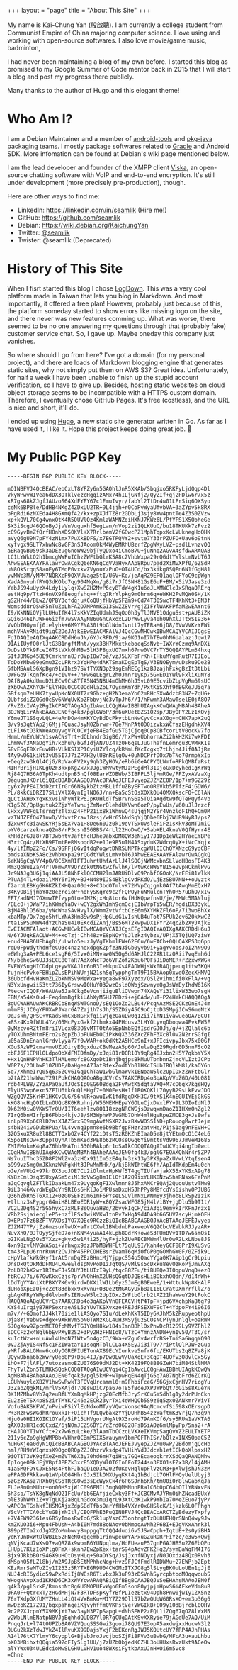 +++
layout = "page"
title = "About This Site"
+++

My name is Kai-Chung Yan (殷啟聰). I am currently a college student from Communist Empire of China majoring computer science. I love using and working with open-source softwares. I also love movie/game music, badminton, 

I had never been maintaining a blog of my own before. I started this blog as promised to my Google Summer of Code mentor back in 2015 that I will start a blog and post my progress there publicly.

Many thanks to the author of Hugo and this elegant theme!

Who Am I?
=========

I am a Debian Maintainer and a member of [android-tools](https://wiki.debian.org/AndroidTools) and [pkg-java](https://pkg-java.alioth.debian.org) packaging teams. I mostly package softwares related to [Gradle](https://gradle.org) and Android SDK. More infomation can be found at Debian's wiki page mentioned below.

I am the lead developer and founder of the XMPP client [Viska](http://viska.chat), an open-source chatting software with VoIP and end-to-end encryption. It's still under development (more precisely pre-production), though.

Here are other ways to find me:

  * LinkedIn: https://linkedin.com/in/seamlik (Hire me!)
  * GitHub: https://github.com/seamlik
  * Debian: https://wiki.debian.org/KaichungYan
  * Twitter: [@seamlik](https://twitter.com/seamlik)
  * Twister: @seamlik (Deprecated)

History of This Site
====================

When I fisrt started this blog I chose [LogDown](https://logdown.com). This was a very cool platform made in Taiwan that lets you blog in Markdown. And most importantly, it offered a free plan! However, probably just because of this, the platform someday started to show errors like missing logo on the site, and there never was new features comming up. What was worse, there seemed to be no one answering my questions through that (probably fake) customer service chat. So, I gave up. Maybe oneday this company just vanishes.

So where should I go from here? I've got a domain (for my personal project), and there are loads of Markdown blogging engine that generates static sites, why not simply put them on AWS S3? Great idea. Unfortunately, for half a week I have been unable to finish up the stupid account verification, so I have to give up. Besides, hosting static websites on cloud object storage seems to be incompatible with a HTTPS custom domain. Therefore, I eventually chose GitHub Pages. It's free (costless), and the URL is nice and short, it'll do.

I ended up using [Hugo](https://gohugo.io), a new static site generator written in Go. As far as I have used it, I like it. Hope this project keeps doing great job. 🤔

My Public PGP Key
=================

```pgp
-----BEGIN PGP PUBLIC KEY BLOCK-----

mQINBFVJ4QcBEAC/ebCxLT8YFZy6n5GAOhlJnR5XKAb/Sbqjxo5RKFyLjdQqp4Dl
VkyWPwvWIVea6dDX3OTklvezcHgqizAMx74hILjGNfj2/QyZIf+gj2FDlw6r7x5z
xR7gs68kZJgfJAUzoS64XdFYEY67c1EmuIvyr/fabYl2TtDr4w01LPrSiq6OXSyo
ceNk6BP8le/DdHB4NKgZ4ZDxUU2TR+9L4jjh+r0CoPvWyaUfvbVA+3aZYpv5k8RX
bPgRdi6zNXEda4H8GXmQf42/kx+zpXJfTZ8r2GDbLj3sjy8Ww4pntTe4Z3S0ZVzw
xp+kQVL70Cg4wnxOtK4R5OUVlQz4KmlzWAMNZqiHXNJ7KWz6L/PfYFS1X5QbheGe
SX3iScgU46QOoByJjvVnVuguxhf5egLan/nVop2zi1QLKUuC/bu18TKUKk7zFvz2
cC9GyvBeZfQrfH8nhXDS0KVl+X7RrlbemV2fG8wcPZ1MphTqpxKcLVUknegHoQHK
aVyQ6gU9N7pFY4zN1mx7PuXkBDFS/x7EGTPQVY2+svte7Y33rPZUFO+Uav6o9tnN
xyfvgx9SLT7xhwNc8vGF3nSJAoom0kM4WyEMRhUBzrfZpgWKyLVZ+psdlLvnzvQQ
aERagGB059sk3aDEzugGnoWW29bjTyQDxo4iCmoB7U+juNnq2AGvA4sfdwARAQAB
tC1LYWktQ2h1bmcgWWFuIChzZWFtbGlrKSA8c2VhbWxpa29rQGdtYWlsLmNvbT6J
AhwEEAEKAAYFAlawrOwACgkQ6eKN6gCqVVaHyxAAp8Rpu7pad2XiMvXPf0/6ZSdR
uN8OkSrqqS8aoEy6TMqP0vxkwZVyouYzPuO+OT4UCd/bx3kikg0SQEn6N1fGgH81
yvMWc3M/yMPM7NQRXcF9QXVUVagz5tI/U6V+Ko/jeAqRZ9EPQ1aqlOFYoC9cpWgh
XadA0myuhfRYQ3dKOlo7qg904MqXn/g8i7rJfCSNH81GsE6uF+BM/x5iVJase3zd
YebJS94uUyzX4Ldy1Lylq+XwSZH2MvP6cyBTdW4gK1u6oJLXMWClcJxSRqaQRErq
estHq9p/TtzH6nVX9f8eogfshq++ftq7RrYlpkg9m0hrm6q+eWKH2FvMQW0SH/1K
gSZHr44/BLwZ/QPBY3cfdqjuKCoQUjfHbVpSFZm9+Cd74T30SwcTF4KhKt3+EN3f
Womsdd8rOSwF5nTuZpLhFAZO7MPAmKG13SwZZ8Vr/gjZIFYlWAKFPfaM2wEAYnt6
I9/KkNNiOVjlLUHuIfK4l7sKkVZIqUdmhJSqQo0h3yTlJMVE1QdguSst+pAUBiZK
GQi6O46IhJWFe6izfm7wSVAAyNB6uGnCAxoxL2DrWwLyva40h09hXlJTtxSI936+
VvQbTHOymfj0ielyhk+6M9YFNA30t9bGlNdnIvntt7yTERaH6jD8/0VwVVKzYFWi
mchVHAyRNidt9iqC2DeJAjkEEwEIACMFAlVJ4QcCGwMHCwkIBwMCAQYVCAIJCgsE
FgIDAQIeAQIXgAAKCRDdH6uJN/6YJcRFD/9ja/9KO1nI7hTEw0hN6UalazjJqw17
9IAiIUyfO0rlJtG3B1ngftMnt/yyx3BH7MkxtkeboeqSsNvb+IWXrYCzmq9AnDXi
DuDstDYk9FceI6TStVXk0hMBw5lH3P8gxUO7mxh67nw0VC7rTY5QQIAYPLm34hxq
SItJDMGp458E9Cmrknnn8Jr0VpIOw7oa/vzJ5UXFbFrKh+IHkuMYgmRutR7IJEoL
ToDoYMbw99eGmu3ZcLFRrx3YqHPe4dAKTSmaKDgEpTgS/V3ENOEym/uDsku9De2B
6fbMSAulS6XpBgn91VIhz97SVfTYXN3p29sgEmNECg1kzBJzajhFxkgBzIt3tLbi
OWFGo9TKqnfKc4/+cIvV++7hFw6eLEgrL2h0Jmnr1yKp75GHED1YWl9FxliXuNY8
OAfByA0kdUmuD2LECw9Cs8TfA5N45NBU4mOhMH6hJ5vL09E5cvibZLpVgRm69sUC
zXbOwAZXhYOHfElYH0uOCGC0OdHlaZoL7OysmKmYdh/PxtKiSXhf9fBGKeJUiq7a
GBfsqm7eUHK7tywUpKcNX0UT2r9Ghz+gH2N3emaYo62mRHcSXwAdzb83NZ+7qUG+
QUbfsdiZZQGd0cSv6NWqUvKbZFbbvjNc3vTpJh6//1/hFwmh3AMawTselE0jA8O7
/RvZ0xIVAy2RgIkCPAQTAQgAJgIbAwcLCQgHAwIBBhUIAgkKCwQWAgMBAh4BAheA
BQJWqLirAhkBAAoJEN0fq4k3/pglGWoP/3n6uXUetBZS1Q2sp/JByQFY2Lz1KQvj
Y6meJT1SSqvLQL+4eAnDOw4mKKYCyBdDcPkytbLnNwCyvCcxaX0g+nCHK7apX2uQ
B/v9s3qtYAp2jGMjjFQuacJsyN0Zbrwr+70e7MnPAtOD0izvkxWCfazEHgdhkXV4
cLFiX6tO3kWWeAouyvgV7COCWjeFB4EafGu5TGjCjoq0Cp8CBfcorLtV0ocKv7fo
HrmL/mEYuWcY1svACNsTrt+dCLhndr3igB6//hxPW+UbhornAZi2hkH2Ki7wXFDI
LhmWwf3ANaDgYih7kohuh/bGfIdjAN7UZ4Tz0F6qsLJuGThafnLemrgu3CVMRK1s
S8vEGqE8XrEuwHB+VLkKSIXP1CyiUZYlcq/kRMmLfKcIcgxq7tLhjn4JifOAJjRm
4Ay9wOG1kiNt3vU55I7J7iZP7H2ylU8nRElgOv+0uNDCPrfDOx7bTNo70rmpYxIp
+Oeq2zw3kQl4CjG/RpVaoFV2Xy9qh3ZyHOV/eRb6iGeACPYQLWmfoRPkQMBfaRst
RIHrBrijHIKLgU2F3kxpKgZx7xJJgIWMVwtyMJzPEgdMl31DjoGxDcyhed1gKrWq
Rj84Q7H36A0TpKh4udtpnB5nQf08EarWZDBWb/3IBFPL5ljMmRGe/PFZyxAVzaXg
OegugmJKOrl6iQIcBBABCAAGBQJYAcBPAAoJEFEJvyepZJZMZE0P/1p7+m9GZ29z
cy6x7yPE4I3dD2rtIrGr66NBykbZtzMBL1ffuZByEFTwoOR0Vkb5PTfzF4jGDW6/
PL/8kkCiDRZI7SliVXlX4ynIglNO6J/nn+Ea5cStOsXOXkOU4OMXQkscFO+C6lAN
qLCtJAH0xYgxKxvsiNhyWfkP6JpKUHldTfSBrVnS6a5TQiaXqdtw9fQTePQyf4Vb
K1g5ZC/QpUgutuk2ZjzYeTwnujZmNerDlehdUKVwn6ozP/pyEwUs/V60uJlJrzcf
lHxxyVWFqLTsrngfzTlxu24FhP21ix8k1WhnwQ4sUjqjN2YSr4VnzloFIhQ+Cm0M
vzTNJZFfO471nwD/VdvvtPrav18zsj/wHr65bNdSqYjQDbe6Ebj7WUB9NyRJ/psZ
dZxwXfc3iawSKYRj5sEX7va1H8De6n0Jz0k19eVTSxUVsleFiFz1sKkV3oMTJmiC
oYV0carzeknuaQ2m8/rP3csnI5G8BS/4rLl22HoDwO/+SabXEL4knaV0QfHyrr4E
kMHdZrGJz8+7BTJwbntvJafthcHJhe9abxDM8QW3eNiyI7J1Dp1eWl2HYaeEYBPe
H3rtCg4c/MtXB9ETmtEeRMsoqdB2+e1Je9B5uIN4ASxyduK2Wdcq0yX+iVcCYqjx
4y/lfIMpZ2Fo/Cs/9SFFjQGvItdqPoqwtDNRSUNPTkcgWUlOIChQYXNzcG9ydCBF
bmdsaXNoKSA8c2VhbWxpa29rQGdtYWlsLmNvbT6JAhwEEAEKAAYFAlawrOwACgkQ
6eKN6gCqVVY4pQ/8C6XmRIFTJuhrtUhfArLlJ4lSQGjNWMcxbnSLlVoHBosFE4K3
Mm3QoWuIZa/4rTVFmwAV9QrZck0tNGtwZfwlhK/lPtwKcHWSYBI5e2vpHCkmlPvG
Jr9NAJg3UGj1qiAAJL58NhFklQCCMH2lmJARUiDlvQ9PnbfCGOoK/NrEEi81WlkK
PTuAj4TL+doailMMY6rIMy+BJ+N489IJS4BklgCvdRKdQ/LjEzSBU7NN++oUyztk
f2arbLE8KgGK6KZkIKHQaz00d+8+C3bdOTmlvK72MVpCqjgYk0Af7tAwqMmEQxH7
84KyOBijjmbY820ezrcioP+hoFySKqYc9c2fFQPOyFuNMulcnTYhOR57uDhO/xIw
EFT/adNMJ7GXmwTPfzyp0toeJM2KjxHq8tor6vfHdKQpwfnsU/je/PMWc5MANluj
/BLc0+jDWaP7ihKWmzYaDv+wGY2gxWhImh9cmOcjEIbVrpTi5wER/hgdiBX33ykL
BjM4BhlO56ba/yNcWnaSAvHvylX/WmmZvtVftbCzE6m6XYMkZFl6oP/7i3woBhXx
xbaMTp/Qx7zge5hfLYNA3Hm8Sw9sPjHpGLdG1vIshUB4uTot75PUk2cv620kXwCZ
rta1SPSuMWW4dYzChaSu410EKcdIZAnj/Bs56MT2kwpwDX1FYrZ4qcZb2XyJAjkE
EwEIACMFAlaot+ACGwMHCwkIBwMCAQYVCAIJCgsEFgIDAQIeAQIXgAAKCRDdH6uJ
N/6YJUgkEACLW+M4+xoTzjjChh48zvE8pNOyYsJlzkz4ybzV/UPjX5TQjUQ7ziwY
+nudPHAB6UFhAg0i/uLw1o5euzJyVgTKhmlFW+62E6u/6wFACh+0QLQAXPS3q6pp
rqD0FpWdythdHfeCU3c4nzznexdpgKZpfz3N3iGb0yvb9i+yagYvoosJoI2hN9O9
e6Whg3aA+PEL6ce1sgF6/5Ivx0iMNvaw0W5OgSd6AHJlC22AR1tzORii7vqEmh6d
7N/beheSw6UJ3sECE80TaR7AdXoNcTDo6VFZof2Kbu6POFsJiDoMER+rZzxwKWGk
FVEW/SugHICDdpLg+ywVKAJ1r6nB3IeNkpuXs4FAOWHjsWx0RAQjpeuq1itw3KQH
fujnHcPvkoFBHipZLsEPihWUnjN21shSqTypphgTmT9F15BXAop0xvdOZecXHMVQ
36UbcfdHvHaKmZLZbkNMSV9MeWxa+yega8wF97Xyzdx/QSlZvihmifi0kFlA/+vg
N3YxUngwii53tt736IyGrswwI0HuYO32wzQsldQWbjSzwnyeQgJsWYEyIhdW616K
PtecwrIQQF/W6AUAe5Ja4Ckg6eVcnjiiguBliOVwpn74XAQsYi31lixW33wb7sgH
EBN/a54XsOu4+FeqdmmBgfkiUAhXyM5HJ7BDzi+ejOAdw/uT+P24HYkCHAQQAQgA
BgUCWAHAUwAKCRBRCb8nqWSWTGnoD/sEQ1OoZq2LBu4/PcqNAzMSE2CKzOnE4J4m
mlmFSjJC0gYPUXwPJWarGA7Zaj1h7sJh/S5ZDiy45C9oCjtoD3SMpjJCwS6meNtX
OqJskm/QPSC+VKadSkmCxBRGPxfqiiVjqzOauLw0q1Zii7ihN1ivawueoOA7BCUT
a8Sz4Kx9fWUL4Yz/05McPyxGakf2thmkx44PHdusv3LHYOLyvqDboqwa4FvkFW5E
0yMzcvoRZtTm8riIVLcx083O5vMTTOtAo5EpNmbEQfIsdrGJ0Jj/g/+jZQlalc6b
yTOXUhmBNtmFEro2sZgpZbJpFUNEbOCiPkKQX336ZXcZFhF3Xc8lOv2N2rrSGfgI
u05aSDnEnanlGrdvlyya77f0wWAR+ok0dKt2A5HCe9nI+xJPIcivpyJbx75x00Gf
XGuSAzWP2cma+mvUZUOiryE0gxduzCBvMezA5p60/JulaDq629Rgdr0D5nnFScO2
cbFJ6F1EPHlOLdpoObXdFMIDfmDy/xJqi81rDCR10Y9qRg48Jxbn2H5Y7qkbYY5X
+Hx1QnHNPVhHK3TlHALemofc8GXqoDt1BnjbqjpsBkMuUTbnbnnZjmcVLIztJCPb
W0P7s/2OLbwP10ZUDF/DaHgeaA7Jat8fexZodtYh0lHKcISUbIRQ1kM8l/kaOY6n
5q7/XhmeIrQ05q635ZCv6IGqIChTaW1wbGlmaWVkIENoaW5lc2UpIDxzZWFtbGlr
b2tAZ21haWwuY29tPokCHAQQAQoABgUCVrCs7AAKCRDp4o3qAKpVVuZGD/40L081
rdb4RLW8/ZYzAPaQaUfJOcSIp0EG60Bdga2FyAwtK5dqtaVXQ+M7cO6qk7kgsHQy
ElyUS3wp6exn5ZFIU6tkGuQlMHgf7+0M0EesH+1f1ROKQKlL70yyB29sLkEvwJDO
WZgQQVZ5KrHR1HKCvCUG/S6nlR+awuIwK1fdRgqDKH3C/9tXS1K4nEGUIYEjGkGS
kKG8hcHqQOIbLnOUQc8K0KRuhnj/W56MEMHEpaYGOLuCjxDVxlFYv9L3DIoIdNlJ
9k62M0iw0VKWSTrOU/IIT6eehlzv8O1I8zzgNRCWGjsDzwqxmDaoZ1IHXmOnZgl2
7IrQ6bnMIrfpB6Fbbb4kjvJ8/SM3WphWPJVGMb7DhW4mlHgvRpeZMCE3g+Js8wfs
inLpB9Xp6CRlD2aiXJAZ5rxSQ9mgAwfMSXR2JvzBXwWOSS1ND+pRouogMwrfJejm
s4bN24ivGDubHPUa/lL4vvnq1pmn8e6b9BbfgpFHzr2atvHe/P1jS1ag9nFEVH+C
32Q5xuXR8u2l8BCTTQxbOZv4CYf22iDtsT5zR0KZhEIaaD5e8jtYEtmOcO1C4eL6
K5poINsOw+3OppTQynATb5mK8d3PE8b62RCOssOGq6Yi9mttsVd9967JmVeM1685
ZMIEMokmK4q8aZ6hbSHATni530hRAkp6r1oSaIkCOQQTAQgAIwUCVqi4ngIbAwcL
CQgHAwIBBhUIAgkKCwQWAgMBAh4BAheAAAoJEN0fq4k3/pglG7EQAKQhNr4r5ZP7
Ns7uuIThc35ZD8F2WlZva3zHCx911Im5zEAqJv3zk13y3PX9paZxU/wLYtqIsen4
o999vz5mgQmJKknzWNPgkHt3JPwMnMHk/g/kjBkWIhtWE6fh/ApIdTKdpEm4u0ch
oJe/mVUb2+97kr0X3uoJDE7CU2iOlmtrHpKWf5T4ggTIUfaHjakX55xYKSxA9g78
KY8zEmlDsq3SUxyASm5ciM13oVwSg8m1ElOf1A2Q9ixYLHK8NzwShaRNsx6FePnM
aJqCqvglZFTlkIDaakLm47x9UyqoKgFIXwlmnn8J5hxAMCrBQAj2QuouUstvTNwB
9iL3n46XvrdWEgDcYn9RI6s6HKlJo1MPUsaDxqH5JhPPy8M8fcdYs6ishvOPJUB6
Q36hZbRn5T6XX12+0zGUSEFzOm61mF6PYseLSUVlmNxLWNm8y3jhob8LkSp2IziK
+tlLnz3sPypgrG4miH8LBEoEDR1yW+x8QYZsacWFG85jN4l/iBY+jgDlu5b9T1t/
VC2L2Dg4S2r5G5hyxC7xRLF8sQuvaHBg/2bvykIqCH/ciA3gi9emykIrKFnJrzx1
VRb2SsjaiecgleP5+nzflESx1wiKVKwItnBv7xHqA9d4DA9b665UV7scyHjmXOFH
D+EPb7Fz6BZPTV7XDs1YO7XQEc9RCzzBiQIcBBABCAAGBQJYAcBTAAoJEFEJvyep
ZJZM47YP/jZz6mzsuYlwUX+aTrtCXwl1BWbdnbPaxweoV6Q2CbcVEVbkRJJyzAR+
NuvXhQ/0JTOyySjfeD7o+nKNM4yuaA14kLph8QdrK+oweS3FUmBVv1TD7w6smQsI
b2IKeLNg3Os5YXzz+gHyx5w1Ati25/hyF+jzkZUeRECBMWm4lUr0wR2LxLNbe8JS
4xn98zvlMVGWA5oi+Vrhwgx9dzJPbM8WHFLt75qUL9I/Kah4eyGCF88PrI9XUSvG
tm43PLpU6rnrRuWr2CvJhP45PPCOHE8srZVamT6qMi0fGP0gGOMhGW0F/0ZFik9L
cHpVlafkWk6Kyf1rAt5rmDqZEzBHmiMjYjppcS54o5QacYYga0K7Aip1gCr9Lpiu
DnsDxQtORMdDFMU4LKweEldspMvPoD1zJqtQS/vMl9s5cDxku8evOzRoPjJmVAXq
2oLDB2hX2wr1RItwFJ+5DUYJtLUIzI9yL/tqcB8ZFu/tiBU8QeJIOqpuVnqD+ez0
fbRCvJ7i/67GwKkxCzjs7prVNOhHnX2UHsQGgtDJQBsHLiBOkxhOQdn//d14nWh+
lDdTgYY4niXtPBXY7K6v9irdxDKXilWILb6yz5JmEgB0EweB/1+WttukWp8KHAlF
dUHobXpEzQj+cZct83dbxx9xXvnu+O3De2tMGAGyUxb8zL16LCratDXmrrfllZ/o
gbAgKFRyYWRpdGlvbmFsIENoaW5lc2UpIDxzZWFtbGlrb2tAZ21haWwuY29tPokC
HAQQAQoABgUCVrCs7AAKCRDp4o3qAKpVVn8FEACVHtP4TpF+jpd6VXchpKa8tg79
KYS4uIrqiyB7HPSexraeASL5zYUvTKSXvxze4REJdFSEXWF9cT+4YdpoFY4i96I6
m7v//+GQmofJJ4kl70iie1liASQyo7SIu/dLeXhKkT5IDy6KJhM5kZRupyeothpU
Dja8YjVebws+dgx+9XRHVmSpN0TWMzKGL4uH3MSyjuzSCOsNCPTynJnlgl+oaRWR
6JQgXow9ZpcnMETQfpMMvfTGJYQmH8kw184sImnBBhl0xPnwDcR12S9Ly9VZFhlZ
sDCCFz2x4Wql6bEvPXyB2S2+3Py2HzFHNIo8/VTzC+YmnzANDW+ynIv50/T3C/sr
kuIctWzw+nLuAwl4UeqN71Wtw5n4gzC3/9Wa+WZguGv4wrfcBS+TniSaGWgqYQ90
0VJZjAyIS4NfSc1FZIWataY11soqMTblLCLa4X5EyJi3iT9/7riPtlQlPJWFzGup
yMRfvBALGHmw6coUyOGREFIUETunAX89EcYIurkve5nfr6fo/EKUTbs2q8ZFa8jK
UQywDbna6b2WwryUeo8P9+Dpu4IJ/p7Dw0LwV/UaXqE+3CgDT4UOfv3O8vlCx5Gy
ihO+F7jlAFl/7utozasmoEZU076S09dMJ2Dt+XK42I9FQ8B8GZeH7biM84StlNMA
FhyTvlZbn5TLMKkSQokCOQQTAQgAIwUCVqi4CgIbAwcLCQgHAwIBBhUIAgkKCwQW
AgMBAh4BAheAAAoJEN0fq4k3/pgl5kMP+wTpwPqEN4qTjG5q7A07NgbFrd6ZCrKQ
LGUhWuylcXB2V1hwSwRwkT3FOVqUrcamml0+m9FhbiFceG/56GjxCjnHV7ricgYu
J3ZabZQqkMI/mrlV5KAjdT7OsswDiC7pa67oT85fBoeJXPJWPbQt7oGi5s8XueYN
OK1MZMhv8Vb7q2euBfLYXmBqMkHPjzgZOEcMfbJrySrKCu5YSdh1g1y2drPUnCkn
Eu2zEeTSX4p8S2irTMYK/246a2ECR23yrTxi4eWHQOb5S9z6q5zx0ZANkmr7WivT
VofuBAKSKFVC/nPviwFSiYlEcNdxoMT/yVQwtVonsd9AqNcmcvfSi598xOErsgpD
P+3RzFwsWGdhRrouxkIF+OichTf9LQvbaxzYYjDUHhB54zzWaftmK3VrjQ7h3g9h
Hju0a0HI1KOIK1OYaf/5iP15UHVgorUNgAt9X3roHd79AnKOf6/sy5RUw1aVKTA6
qAX0JsHR1cdCCxdZ/6jNOmJCZS6DYI/dZrd06D28FsD5iAOz6mlMpyPp/5ns2+rA
cHAJDOYTIwYCft+2x7w6zuLcke/3lAamTbCCzcLVXXeIKVmpSagQvWZ2EULTYETP
211y6cZp9gHgWMPBbxVHhrQCBmPSIX5rauymv1bmPOFThISr/bQlzxINX5QpaC5Z
huHGKjea0dyNiQIcBBABCAAGBQJYAcBTAAoJEFEJvyepZJZMu0wP/2BdomjgQcHb
nml/RH9YWIqnxsX90gqQRQpZZJ0hzrVksdp4TVHihVdJJdceh1etICkQoXlpsxHZ
9iQTiT3VK9gfXeZ+mZVTW6X3y70hd6mH7giHty7GQ+EcaeogkrrXSdQaQRANONhw
IpIogeO8kJEjVBpfJPEZk3xrE5XQDyWlOTGIn6FoT244sn3PXO1sFZx3R/l4jAMH
41a5MQFDYCJxE5Ns4FthFJbaQD1eD3A202fUKqvHqlupFlVzCM3+pXlwjshJN3zM
ePPA0DFRkkavQ1WVplOG4HhrGJxSIkOMXUyqKKt4q1hBdjcb7OHlFMQyUelUbyj3
5zGz7KAsz7HXhOjCSoTRcG0wd3sEcWyxCk4r6P6SJnh6Kh/tmU0i0r8lwGabKqJa
FLJe8nOnMUbr+on00HSxjW1C096FMIL3ngNQMMNnnPRa1C6b0pC64hOIlYRNxvFN
6h3sb/TsYK8gNqNdO21FcUu/bb6EAfjieCxky3Ff+JCBCMvAJYRm0ihZNcadEUxY
plE39hWMYiZ+yTgLKj2aBqLhGdox3muIqrL93XtCbK1wkP9YbIa70MeZEuo7jyP/
wAPCOnTGshkfIHSMGAjxZdpSEdTfbsOarYfHb4VXYrOxGHSlcK/1jkzk6LOFPhgh
VScVrTTCA0cbYuGBjYNItl/CEQFPhE3PuQINBFVJ4QcBEACoARCTZyBdezyTxpfy
+7V4EW923G1es6BSyImosRwIoG/Sk1upVszCZ3ontngtTzDU8UEHQrSNnQ4wy9Jw
kmZKUO3i6+Mpu4FbUsN+A4bI0N7md88oNAov0bMmoqAVNh2P6BI+EJgVKxAhrk3l
899pZTIa2xdJgX2ZoMmbwvy8mppgqTtCQQ4duoi6v5JSwCpph+IqtUE+2s0yiBHA
yeKYJnDxWtDlWBIE52FNeNOxggemb1rinwpeuWYAPxuGZuRDRrFiYzc/e3w5+Qwj
qNVjKcaU7wXsO7+aQRZ8x9wbmB6YUNpqlma/HdFUeauP57gnPGAJHBSu2Z6EbQPo
LHUpL7KlzIoXPlg0FmX+sknh7EwZpKex+tarS94pAdvZFK2Hg2/symBaWgFM4I76
8jx9JRkbBOr94GX9uHOtDsyHLq+S0aOYSq/JsjJxnfNOyxj/N0JOxdz4BQx0Rvh3
dMSphQ5fLZl8bj/m2A9JpBSEtMPhhcNqg+Hvz9FJCfFmdlRIDWMu+27EWPjb2Ept
KEzRmrSeMToZIy1I233z5RYTXEGR9U04CWGMzITXJO8g5lSLygBKOuLoUEn1gJjE
NUJ4cRI6ydio59wPxRdiIj8WEsR6TivbxJk3uF93zDSVnhSyrcpbtooM0qqwoubS
WHogNAvpXad1KRND6CK3xWVYcwARAQABiQIfBBgBCAAJBQJVSeEHAhsMAAoJEN0f
q4k3/pglSrkP/RmnsnNtBg6UGMOPUFvWgo6Fm5son80yjpjmHpvS6iAFkeVdm8uB
0FA0F+QtrcxT/zHGdMHjN7F3RTDFspKyfYBfPLIezEtx94Dph8Pnw0jwIy1ZX5nz
76rTXdpGXfUMYZHnLL4iQt4VxBmKu+M1Y7Z29Oll57b2wOUqW60RsXQ+em3p36g6
mwDzoKZ17Z91/bgxpahngeiKjvyhffm0VKPstVe+VWGIkB+E09y10dBjrcbl0OHV
9c2P2XJcpnY5X9MKjYt7wv3ayN3P7pSapgL+dNhSEKP2zEQL1iZQg67qOZ8lWxM5
y2WbLNlmENatpN8VJgBqhhdQUDB7Yl0R7gCUgDAtKSvXXRyie79jAGdUe7AQ/UiM
PnqqJrL+l74t0UPZb8A0VZVQuqSSSGwi3guoi78QU97E3opA5axdwjxxHucwN3l2
QUGu2kXzTdwJYkZ4IlRvuKX99DajsYxjF2bEKcnRgJWJ5KQUtcUY7fRP4AJnPHAs
A14l76tX7YlmyY6cypplG+BjvbJroJvcjboSZjFi8PVv3uBwbG/MFcA3u+auLhbu
pX03MBihxtQQqia592qFIySLg1UU/j7zUZbObjedKCZHL3oUHUxsRwzUkt9ACeOw
alYYWxU34ULBdcioMwSLGHULVHV1uo48WXsiFytkbAxUJnH+Oi6m5vc8
=Chnz
-----END PGP PUBLIC KEY BLOCK-----
```